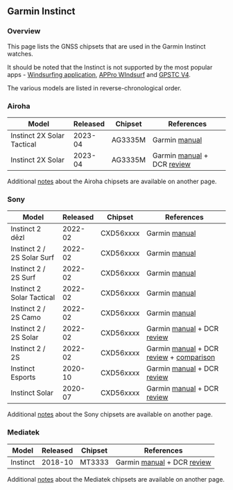 ## Garmin Instinct

### Overview

This page lists the GNSS chipsets that are used in the Garmin Instinct watches.

It should be noted that the Instinct is not supported by the most popular apps - [Windsurfing application](https://apps.garmin.com/apps/9d47be43-2724-44e4-8f5e-3005b0766087?tid=1), [APPro WIndsurf](https://apps.garmin.com/apps/9567700b-6587-44be-9708-879bfc844791?tid=1) and [GPSTC V4](https://apps.garmin.com/apps/f0f3fbd5-9de3-4d69-b89b-10b76d6a9f0f?tid=1).

The various models are listed in reverse-chronological order.



### Airoha

| Model                       | Released   | Chipset | References |
| --------------------------- | ---------- | ---------- | ---------- |
| Instinct 2X Solar Tactical | 2023-04 | AG3335M | Garmin [manual](https://www8.garmin.com/manuals/webhelp/GUID-31D23DBB-57C2-4DF7-A0C9-8D1A00AB4BE7/EN-US/GUID-7778C63A-5928-4315-B25B-3DA9B3E467B6.html) |
| Instinct 2X Solar | 2023-04 | AG3335M | Garmin [manual](https://www8.garmin.com/manuals/webhelp/GUID-31D23DBB-57C2-4DF7-A0C9-8D1A00AB4BE7/EN-US/GUID-7778C63A-5928-4315-B25B-3DA9B3E467B6.html) + DCR [review](https://www.dcrainmaker.com/2023/04/garmin-instinct-2x-in-depth-review-bigger-and-flashlight-equipped.html) |

Additional [notes](../../../chipsets/airoha/devices.md) about the Airoha chipsets are available on another page.



### Sony

| Model                      | Released | Chipset   | References                                                   |
| -------------------------- | -------- | --------- | ------------------------------------------------------------ |
| Instinct 2 dēzl            | 2022-02  | CXD56xxxx | Garmin [manual](https://www8.garmin.com/manuals/webhelp/GUID-31D23DBB-57C2-4DF7-A0C9-8D1A00AB4BE7/EN-US/GUID-7778C63A-5928-4315-B25B-3DA9B3E467B6.html) |
| Instinct 2 / 2S Solar Surf | 2022-02  | CXD56xxxx | Garmin [manual](https://www8.garmin.com/manuals/webhelp/GUID-31D23DBB-57C2-4DF7-A0C9-8D1A00AB4BE7/EN-US/GUID-7778C63A-5928-4315-B25B-3DA9B3E467B6.html) |
| Instinct 2 / 2S Surf       | 2022-02  | CXD56xxxx | Garmin [manual](https://www8.garmin.com/manuals/webhelp/GUID-31D23DBB-57C2-4DF7-A0C9-8D1A00AB4BE7/EN-US/GUID-7778C63A-5928-4315-B25B-3DA9B3E467B6.html) |
| Instinct 2 Solar Tactical  | 2022-02  | CXD56xxxx | Garmin [manual](https://www8.garmin.com/manuals/webhelp/GUID-DA71CC59-DC5F-4E35-BBC3-33D588DADC81/EN-US/GUID-31C5EBD6-A5E6-46FA-9EDE-43DBA4872546.html) |
| Instinct 2 / 2S Camo       | 2022-02  | CXD56xxxx | Garmin [manual](https://www8.garmin.com/manuals/webhelp/GUID-31D23DBB-57C2-4DF7-A0C9-8D1A00AB4BE7/EN-US/GUID-7778C63A-5928-4315-B25B-3DA9B3E467B6.html) |
| Instinct 2 / 2S Solar      | 2022-02  | CXD56xxxx | Garmin [manual](https://www8.garmin.com/manuals/webhelp/GUID-31D23DBB-57C2-4DF7-A0C9-8D1A00AB4BE7/EN-US/GUID-7778C63A-5928-4315-B25B-3DA9B3E467B6.html) + DCR [review](https://www.dcrainmaker.com/2022/02/garmin-instinct2-2s-2-solar-in-depth-review.html) |
| Instinct 2 / 2S            | 2022-02  | CXD56xxxx | Garmin [manual](https://www8.garmin.com/manuals/webhelp/GUID-31D23DBB-57C2-4DF7-A0C9-8D1A00AB4BE7/EN-US/GUID-7778C63A-5928-4315-B25B-3DA9B3E467B6.html) + DCR [review](https://www.dcrainmaker.com/2022/02/garmin-instinct2-2s-2-solar-in-depth-review.html) + [comparison](https://www.dcrainmaker.com/2022/02/instinct-detailed-comparison.html) |
| Instinct Esports           | 2020-10  | CXD56xxxx | Garmin [manual](https://www8.garmin.com/manuals/webhelp/GUID-DB0B2E91-DAF6-46B9-B1D2-89EDA37A56DC/EN-US/GUID-4EE5B773-E8A3-4C61-8D64-432B575963D8.html) + DCR [review](https://www.dcrainmaker.com/2020/10/garmin-instinct-esports-edition-all-the-details.html) |
| Instinct Solar             | 2020-07  | CXD56xxxx | Garmin [manual](https://www8.garmin.com/manuals/webhelp/GUID-A298EB1C-21D9-430F-8D06-A2CC74E5D5E9/EN-US/GUID-31C5EBD6-A5E6-46FA-9EDE-43DBA4872546.html) + DCR [review](https://www.dcrainmaker.com/2020/07/garmin-instinct-solar-review-whats-new-different.html) |

Additional [notes](../../../chipsets/sony/devices.md) about the Sony chipsets are available on another page.



### Mediatek

| Model    | Released | Chipset | References                                                   |
| -------- | -------- | ------- | ------------------------------------------------------------ |
| Instinct | 2018-10  | MT3333  | Garmin [manual](https://www8.garmin.com/manuals/webhelp/instinct/EN-US/GUID-1500E73F-F386-49AF-A542-25D4B1655A08.html) + DCR [review](https://www.dcrainmaker.com/2018/10/garmin-instinct-gps-watch-in-depth-review.html) |

Additional [notes](../../../chipsets/mediatek/devices.md) about the Mediatek chipsets are available on another page.

